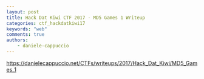 ```yaml
---
layout: post
title: Hack Dat Kiwi CTF 2017 - MD5 Games 1 Writeup
categories: ctf_hackdatkiwi17
keywords: "web"
comments: true
authors:
    - daniele-cappuccio
---
```




<a href="https://danielecappuccio.net/CTFs/writeups/2017/Hack_Dat_Kiwi/MD5_Games_1">
    https://danielecappuccio.net/CTFs/writeups/2017/Hack_Dat_Kiwi/MD5_Games_1
</a>
